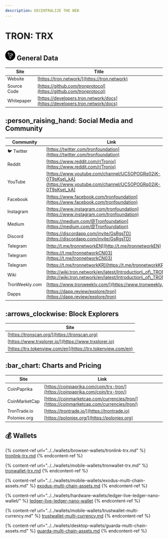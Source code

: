 ```yaml
---
description: DECENTRALIZE THE WEB
---
```


# TRON: TRX

## <img src="../../.gitbook/assets/trx.png" alt="" data-size="original"> General Data

| Site        | Title                                                                        |
| ----------- | ---------------------------------------------------------------------------- |
| Website     | [https://tron.network/](https://tron.network)                                |
| Source Code | [https://github.com/tronprotocol](https://github.com/tronprotocol)           |
| Whitepaper  | [https://developers.tron.network/docs](https://developers.tron.network/docs) |

## :person\_raising\_hand: Social Media and Community

| Community      | Link                                                                                                                             |
| -------------- | -------------------------------------------------------------------------------------------------------------------------------- |
| :bird: Twitter | [https://twitter.com/tronfoundation](https://twitter.com/tronfoundation)                                                         |
| Reddit         | [https://www.reddit.com/r/Tronix](https://www.reddit.com/r/Tronix)                                                               |
| YouTube        | [https://www.youtube.com/channel/UC5OPOGRq02iK-0T9sKse\_kA](https://www.youtube.com/channel/UC5OPOGRq02iK-0T9sKse\_kA)           |
| Facebook       | [https://www.facebook.com/tronfoundation](https://www.facebook.com/tronfoundation)                                               |
| Instagram      | [https://www.instagram.com/tronfoundation](https://www.instagram.com/tronfoundation)                                             |
| Medium         | [https://medium.com/@Tronfoundation](https://medium.com/@Tronfoundation)                                                         |
| Discord        | [https://discordapp.com/invite/GsRgsTD](https://discordapp.com/invite/GsRgsTD)                                                   |
| Telegram       | [http://t.me/tronnetworkEN](http://t.me/tronnetworkEN)                                                                           |
| Telegram       | [https://t.me/tronnetworkCN03](https://t.me/tronnetworkCN03)                                                                     |
| Telegram       | [https://t.me/tronnetworkKR](https://t.me/tronnetworkKR)                                                                         |
| Wiki           | [http://wiki.tron.network/en/latest/Introduction\_of\_TRON.html](http://wiki.tron.network/en/latest/Introduction\_of\_TRON.html) |
| TronWeekly.com | [https://www.tronweekly.com/](https://www.tronweekly.com)                                                                        |
| Dapps          | [https://dapp.review/explore/tron](https://dapp.review/explore/tron)                                                             |

## :arrows\_clockwise: Block Explorers

| Site                                                         |
| ------------------------------------------------------------ |
| [https://tronscan.org/](https://tronscan.org)                |
| [https://www.trxplorer.io/](https://www.trxplorer.io)        |
| [https://trx.tokenview.com/en](https://trx.tokenview.com/en) |

## :bar\_chart: Charts and Pricing

| Site          | Link                                                                                     |
| ------------- | ---------------------------------------------------------------------------------------- |
| CoinPaprika   | [https://coinpaprika.com/coin/trx-tron/](https://coinpaprika.com/coin/trx-tron/)         |
| CoinMarketCap | [https://coinmarketcap.com/currencies/tron/](https://coinmarketcap.com/currencies/tron/) |
| TronTrade.io  | [https://trontrade.io/](https://trontrade.io)                                            |
| Poloniex.org  | [https://poloniex.org/](https://poloniex.org)                                            |

## :moneybag: Wallets

{% content-ref url="../../wallets/browser-wallets/tronlink-trx.md" %}
[tronlink-trx.md](../../wallets/browser-wallets/tronlink-trx.md)
{% endcontent-ref %}

{% content-ref url="../../wallets/mobile-wallets/tronwallet-trx.md" %}
[tronwallet-trx.md](../../wallets/mobile-wallets/tronwallet-trx.md)
{% endcontent-ref %}

{% content-ref url="../../wallets/mobile-wallets/exodus-multi-chain-assets.md" %}
[exodus-multi-chain-assets.md](../../wallets/mobile-wallets/exodus-multi-chain-assets.md)
{% endcontent-ref %}

{% content-ref url="../../wallets/hardware-wallets/ledger-live-ledger-nano-wallet/" %}
[ledger-live-ledger-nano-wallet](../../wallets/hardware-wallets/ledger-live-ledger-nano-wallet/)
{% endcontent-ref %}

{% content-ref url="../../wallets/mobile-wallets/trustwallet-multi-currency.md" %}
[trustwallet-multi-currency.md](../../wallets/mobile-wallets/trustwallet-multi-currency.md)
{% endcontent-ref %}

{% content-ref url="../../wallets/desktop-wallets/guarda-multi-chain-assets.md" %}
[guarda-multi-chain-assets.md](../../wallets/desktop-wallets/guarda-multi-chain-assets.md)
{% endcontent-ref %}
